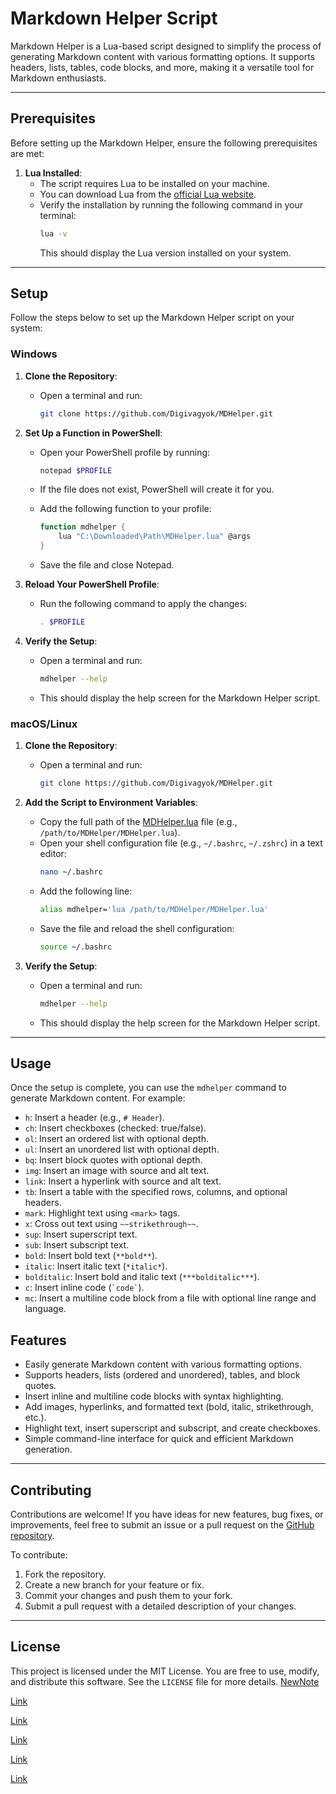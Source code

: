 # Markdown Helper Script

Markdown Helper is a Lua-based script designed to simplify the process of generating Markdown content with various formatting options. It supports headers, lists, tables, code blocks, and more, making it a versatile tool for Markdown enthusiasts.

---

## Prerequisites

Before setting up the Markdown Helper, ensure the following prerequisites are met:

1. **Lua Installed**:
   - The script requires Lua to be installed on your machine.
   - You can download Lua from the [official Lua website](https://www.lua.org/download.html).
   - Verify the installation by running the following command in your terminal:
     ```bash
     lua -v
     ```
     This should display the Lua version installed on your system.

---

## Setup

Follow the steps below to set up the Markdown Helper script on your system:

### Windows

1. **Clone the Repository**:
   - Open a terminal and run:
     ```bash
     git clone https://github.com/Digivagyok/MDHelper.git
     ```

2. **Set Up a Function in PowerShell**:
   - Open your PowerShell profile by running:
     ```powershell
     notepad $PROFILE
     ```
   - If the file does not exist, PowerShell will create it for you.

   - Add the following function to your profile:
     ```powershell
     function mdhelper {
         lua "C:\Downloaded\Path\MDHelper.lua" @args
     }
     ```
   - Save the file and close Notepad.

3. **Reload Your PowerShell Profile**:
   - Run the following command to apply the changes:
     ```powershell
     . $PROFILE
     ```

4. **Verify the Setup**:
   - Open a terminal and run:
     ```bash
     mdhelper --help
     ```
   - This should display the help screen for the Markdown Helper script.

### macOS/Linux

1. **Clone the Repository**:
   - Open a terminal and run:
     ```bash
     git clone https://github.com/Digivagyok/MDHelper.git
     ```

2. **Add the Script to Environment Variables**:
   - Copy the full path of the [MDHelper.lua](http://_vscodecontentref_/3) file (e.g., `/path/to/MDHelper/MDHelper.lua`).
   - Open your shell configuration file (e.g., `~/.bashrc`, `~/.zshrc`) in a text editor:
     ```bash
     nano ~/.bashrc
     ```
   - Add the following line:
     ```bash
     alias mdhelper='lua /path/to/MDHelper/MDHelper.lua'
     ```
   - Save the file and reload the shell configuration:
     ```bash
     source ~/.bashrc
     ```

3. **Verify the Setup**:
   - Open a terminal and run:
     ```bash
     mdhelper --help
     ```
   - This should display the help screen for the Markdown Helper script.

---

## Usage

Once the setup is complete, you can use the `mdhelper` command to generate Markdown content. For example:

- `h`: Insert a header (e.g., `# Header`).
- `ch`: Insert checkboxes (checked: true/false).
- `ol`: Insert an ordered list with optional depth.
- `ul`: Insert an unordered list with optional depth.
- `bq`: Insert block quotes with optional depth.
- `img`: Insert an image with source and alt text.
- `link`: Insert a hyperlink with source and alt text.
- `tb`: Insert a table with the specified rows, columns, and optional headers.
- `mark`: Highlight text using `<mark>` tags.
- `x`: Cross out text using `~~strikethrough~~`.
- `sup`: Insert superscript text.
- `sub`: Insert subscript text.
- `bold`: Insert bold text (`**bold**`).
- `italic`: Insert italic text (`*italic*`).
- `bolditalic`: Insert bold and italic text (`***bolditalic***`).
- `c`: Insert inline code (`` `code` ``).
- `mc`: Insert a multiline code block from a file with optional line range and language.

## Features

- Easily generate Markdown content with various formatting options.
- Supports headers, lists (ordered and unordered), tables, and block quotes.
- Insert inline and multiline code blocks with syntax highlighting.
- Add images, hyperlinks, and formatted text (bold, italic, strikethrough, etc.).
- Highlight text, insert superscript and subscript, and create checkboxes.
- Simple command-line interface for quick and efficient Markdown generation.

---

## Contributing

Contributions are welcome! If you have ideas for new features, bug fixes, or improvements, feel free to submit an issue or a pull request on the [GitHub repository](https://github.com/Digivagyok/MDHelper).

To contribute:
1. Fork the repository.
2. Create a new branch for your feature or fix.
3. Commit your changes and push them to your fork.
4. Submit a pull request with a detailed description of your changes.

---

## License

This project is licensed under the MIT License. You are free to use, modify, and distribute this software. See the `LICENSE` file for more details.
[NewNote](../Notes/NewNote_2025-03-26_14-32-35.md)


[Link](../../Notes/NewNote_2025-03-26_14-32-35.md)

[Link](../../Notes/NewNote_2025-03-26_14-32-35.md)

[Link](../../Notes/NewNote_2025-03-26_14-32-35.md)

[Link](Notes/NewNote_2025-03-26_14-32-35.md)

[Link](NewNote_2025-03-26_14-32-35.md)
